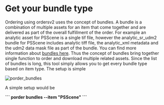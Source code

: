# Get your bundle type

Ordering using ordersv2 uses the concept of bundles. A bundle is a combination of multiple assets for an item that come together and are delivered as part of the overall fulfillment of the order. For example an analytic asset for PSScene is a single tif file, however the analytic_sr_udm2 bundle for PSScene includes analytic tiff file, the analytic_xml metadata and the udm2 data mask file as part of the bundle. You can find more information about [bundles here](https://developers.planet.com/docs/orders/product-bundles-reference/). Thus the concept of bundles bring together single function to order and download multiple related assets. Since the list of bundles is long, this tool simply allows you to get every bundle type based on item type. The setup is simple

![porder_bundles](https://user-images.githubusercontent.com/6677629/69602798-bf06a580-0fe6-11ea-97ef-68c654855342.gif)

A simple setup would be

<b>
```
porder bundles --item "PSScene"
```
</b>
